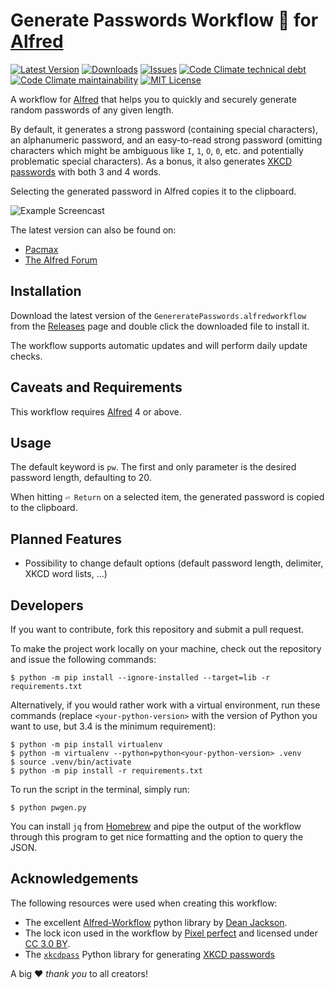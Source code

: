# Generate Passwords Workflow 🔐 for [Alfred](http://www.alfredapp.com)

[![Latest Version](https://img.shields.io/github/tag/otherguy/alfred-passwords-workflow.svg?style=flat-square&label=release)](https://github.com/otherguy/alfred-passwords-workflow/tags)
[![Downloads](https://img.shields.io/github/downloads/otherguy/alfred-passwords-workflow/total.svg?style=flat-square)](https://github.com/otherguy/alfred-passwords-workflow/releases)
[![Issues](https://img.shields.io/github/issues/otherguy/alfred-passwords-workflow.svg?style=flat-square)](https://github.com/otherguy/alfred-passwords-workflow/issues)
[![Code Climate technical debt](https://img.shields.io/codeclimate/tech-debt/otherguy/alfred-passwords-workflow?style=flat-square)](https://codeclimate.com/github/otherguy/alfred-passwords-workflow)
[![Code Climate maintainability](https://img.shields.io/codeclimate/maintainability/otherguy/alfred-passwords-workflow?style=flat-square)](https://codeclimate.com/github/otherguy/alfred-passwords-workflow)
[![MIT License](https://img.shields.io/badge/license-MIT-pink.svg?style=flat-square)](LICENSE.md)

A workflow for [Alfred](http://www.alfredapp.com) that helps you to quickly and securely generate random passwords of any given length.

By default, it generates a strong password (containing special characters), an alphanumeric password, and an easy-to-read strong password (omitting characters which might be ambiguous like `I`, `1`, `O`, `0`, etc. and potentially problematic special characters). As a bonus, it also generates [XKCD passwords](https://xkcd.com/936/) with both 3 and 4 words.

Selecting the generated password in Alfred copies it to the clipboard.

![Example Screencast](resources/screencast-1.gif)

The latest version can also be found on:

* [Pacmax](https://pacmax.org/pac/otherguy-alfred-passwords-workflow/)
* [The Alfred Forum](https://www.alfredforum.com/topic/11717-generate-passwords-workflow/)

## Installation

Download the latest version of the `GenereratePasswords.alfredworkflow` from the [Releases](https://github.com/otherguy/alfred-passwords-workflow/releases) page and double click the downloaded file to install it.

The workflow supports automatic updates and will perform daily update checks.

## Caveats and Requirements

This workflow requires [Alfred](https://www.alfredapp.com) 4 or above.

## Usage

The default keyword is `pw`. The first and only parameter is the desired password length, defaulting to 20.

When hitting `⏎ Return` on a selected item, the generated password is copied to the clipboard.

## Planned Features

* Possibility to change default options (default password length, delimiter, XKCD word lists, ...)

## Developers

If you want to contribute, fork this repository and submit a pull request.

To make the project work locally on your machine, check out the repository and issue the following commands:

    $ python -m pip install --ignore-installed --target=lib -r requirements.txt

Alternatively, if you would rather work with a virtual environment, run these commands (replace `<your-python-version>`
with the version of Python you want to use, but 3.4 is the minimum requirement):

    $ python -m pip install virtualenv
    $ python -m virtualenv --python=python<your-python-version> .venv
    $ source .venv/bin/activate
    $ python -m pip install -r requirements.txt

To run the script in the terminal, simply run:

    $ python pwgen.py

You can install `jq` from [Homebrew](https://brew.sh) and pipe the output of the workflow through this program to get nice formatting and the option to query the JSON.

## Acknowledgements

The following resources were used when creating this workflow:

* The excellent [Alfred-Workflow](https://github.com/deanishe/alfred-workflow) python library by [Dean Jackson](https://github.com/deanishe).
* The lock icon used in the workflow by [Pixel perfect](https://www.flaticon.com/authors/pixel-perfect) and licensed under [CC 3.0 BY](http://creativecommons.org/licenses/by/3.0/).
* The [`xkcdpass`](https://pypi.org/project/xkcdpass/) Python library for generating [XKCD passwords](https://xkcd.com/936/)

A big ♥️ _thank you_ to all creators!
